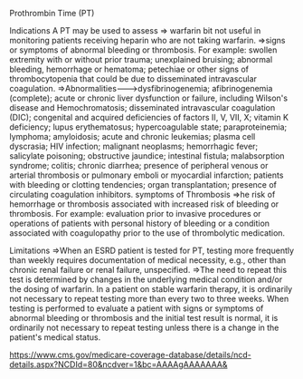 Prothrombin Time (PT)

Indications
A PT may be used to assess 
=> warfarin bit not useful in monitoring patients receiving heparin who are not taking warfarin.
=>signs or symptoms of abnormal bleeding or thrombosis. For example: swollen extremity with or without prior trauma; unexplained bruising; abnormal bleeding, hemorrhage or hematoma; petechiae or other signs of thrombocytopenia that could be due to disseminated intravascular coagulation.
=>Abnormalities--->dysfibrinogenemia; afibrinogenemia (complete); acute or chronic liver dysfunction or failure, including Wilson's disease and Hemochromatosis; disseminated intravascular coagulation (DIC); congenital and acquired deficiencies of factors II, V, VII, X; vitamin K deficiency; lupus erythematosus; hypercoagulable state; paraproteinemia; lymphoma; amyloidosis; acute and chronic leukemias; plasma cell dyscrasia; HIV infection; malignant neoplasms; hemorrhagic fever; salicylate poisoning; obstructive jaundice; intestinal fistula; malabsorption syndrome; colitis; chronic diarrhea; presence of peripheral venous or arterial thrombosis or pulmonary emboli or myocardial infarction; patients with bleeding or clotting tendencies; organ transplantation; presence of circulating coagulation inhibitors.
symptoms of Thrombosis
=>he risk of hemorrhage or thrombosis  associated with increased risk of bleeding or thrombosis. For example: evaluation prior to invasive procedures or operations of patients with personal history of bleeding or a condition associated with coagulopathy prior to the use of thrombolytic medication.

Limitations
=>When an ESRD patient is tested for PT, testing more frequently than weekly requires documentation of medical necessity, e.g., other than chronic renal failure or renal failure, unspecified.
=>The need to repeat this test is determined by changes in the underlying medical condition and/or the dosing of warfarin. In a patient on stable warfarin therapy, it is ordinarily not necessary to repeat testing more than every two to three weeks. When testing is performed to evaluate a patient with signs or symptoms of abnormal bleeding or thrombosis and the initial test result is normal, it is ordinarily not necessary to repeat testing unless there is a change in the patient's medical status.


https://www.cms.gov/medicare-coverage-database/details/ncd-details.aspx?NCDId=80&ncdver=1&bc=AAAAgAAAAAAA&

